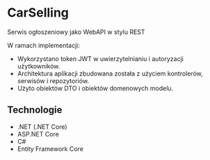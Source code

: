 # CarSelling
Serwis ogłoszeniowy jako WebAPI w stylu REST

W ramach implementacji:
* Wykorzystano token JWT w uwierzytelnianiu i autoryzacji użytkowników.
* Architektura aplikacji zbudowana została z użyciem kontrolerów, serwisów i repozytoriów.
* Użyto obiektów DTO i obiektów domenowych modelu.

## Technologie
* .NET (.NET Core)
* ASP.NET Core
* C#
* Entity Framework Core
